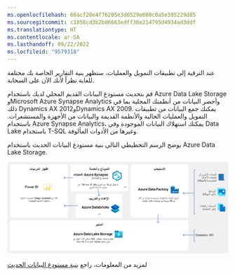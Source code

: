 ```yaml
---
ms.openlocfilehash: 66acf20e4f76205e3d6529e608c0a5e395229d85
ms.sourcegitcommit: c1858cd3b2bd6663edff36e214795d4934ad3ddf
ms.translationtype: HT
ms.contentlocale: ar-SA
ms.lasthandoff: 09/22/2022
ms.locfileid: "9579318"
---
```

عند الترقية إلى تطبيقات التمويل والعمليات، ستظهر بنية التقارير الخاصة بك مختلفة للغاية نظراً لأنك الآن على السحابة. 

قم بتحديث مستودع البيانات القديم المحلي لديك باستخدام Azure Data Lake Storage وMicrosoft Azure Synapse Analytics وأحضر البيانات من أنظمتك المحلية بما في ذلك Dynamics AX 2012وDynamics AX 2009. يمكنك جمع البيانات من تطبيقات التمويل والعمليات الحالية والأنظمة القديمة والبيانات من الأجهزة والمستشعرات. باستخدام Azure Synapse Analytics، يمكنك استهلاك البيانات الموجودة وفي Data Lake باستخدام T-SQL وغيرها من الأدوات المألوفة. 

يوضح الرسم التخطيطي التالي بنية مستودع البيانات الحديث باستخدام Azure Data Lake Storage. 


 
![الرسم التخطيطي لمستودع البيانات الحديث باستخدام Azure Data Lake Storage.](../media/modern-data-warehouse.png) 


لمزيد من المعلومات، راجع [بنية مستودع البيانات الحديث](/azure/architecture/solution-ideas/articles/modern-data-warehouse/?azure-portal=true)

